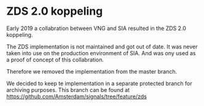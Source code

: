 # ZDS 2.0 koppeling

Early 2019 a collabration between VNG and SIA resulted in the ZDS 2.0 koppeling.

The ZDS implementation is not maintained and got out of date. It was never taken into use on the 
production environment of SIA. And was ony used as a proof of concept of this collabration.

Therefore we removed the implementation from the master branch. 

We decided to keep te implementation in a separate protected branch for archiving purposes. 
This branch can be found at https://github.com/Amsterdam/signals/tree/feature/zds
